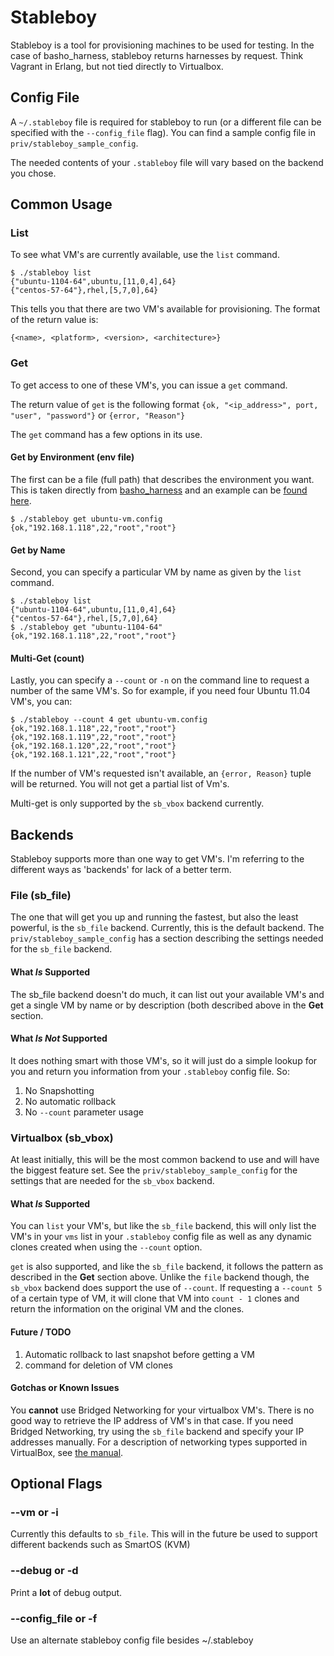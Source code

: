 # Stableboy

Stableboy is a tool for provisioning machines to be used for testing.  In the case of basho_harness, stableboy returns harnesses by request.  Think Vagrant in Erlang, but not tied directly to Virtualbox.

## Config File
A `~/.stableboy` file is required for stableboy to run (or a different file can be specified with the `--config_file` flag).  You can find a sample config file in `priv/stableboy_sample_config`.

The needed contents of your `.stableboy` file will vary based on the backend you chose.

## Common Usage

### List
To see what VM's are currently available, use the `list` command.

```text
$ ./stableboy list
{"ubuntu-1104-64",ubuntu,[11,0,4],64}
{"centos-57-64"},rhel,[5,7,0],64}
```

This tells you that there are two VM's available for provisioning.  The format of the return value is:

`{<name>, <platform>, <version>, <architecture>}`

### Get

To get access to one of these VM's, you can issue a `get` command.

The return value of `get` is the following format
`{ok, "<ip_address>", port, "user", "password"}`
or
`{error, "Reason"}`

The `get` command has a few options in its use.

#### Get by Environment (env file)

The first can be a file (full path) that describes the environment you want.   This is taken directly from [basho_harness](https://github.com/basho/basho_harness) and an example can be [found here](https://github.com/basho/basho_harness/blob/master/envs/ubuntu-1104-64.config).

```text
$ ./stableboy get ubuntu-vm.config
{ok,"192.168.1.118",22,"root","root"}
```

#### Get by Name

Second, you can specify a particular VM by name as given by the `list` command.

```text
$ ./stableboy list
{"ubuntu-1104-64",ubuntu,[11,0,4],64}
{"centos-57-64"},rhel,[5,7,0],64}
$ ./stableboy get "ubuntu-1104-64"
{ok,"192.168.1.118",22,"root","root"}
```

#### Multi-Get (count)

Lastly, you can specify a `--count` or `-n` on the command line to request a number of the same VM's.  So for example, if you need four Ubuntu 11.04 VM's, you can:

```text
$ ./stableboy --count 4 get ubuntu-vm.config
{ok,"192.168.1.118",22,"root","root"}
{ok,"192.168.1.119",22,"root","root"}
{ok,"192.168.1.120",22,"root","root"}
{ok,"192.168.1.121",22,"root","root"}
```

If the number of VM's requested isn't available, an `{error, Reason}` tuple will be returned. You will not get a partial list of Vm's.

Multi-get is only supported by the `sb_vbox` backend currently.


## Backends

Stableboy supports more than one way to get VM's. I'm referring to the different ways as 'backends' for lack of a better term.

### File (sb_file)

The one that will get you up and running the fastest, but also the least powerful, is the `sb_file` backend.  Currently, this is the default backend.   The `priv/stableboy_sample_config` has a section describing the settings needed for the `sb_file` backend.

#### What *Is* Supported

The sb_file backend doesn't do much, it can list out your available VM's and get a single VM by name or by description (both described above in the **Get** section.

#### What *Is Not* Supported

It does nothing smart with those VM's, so it will just do a simple lookup for you and return you information from your `.stableboy` config file. So:

1. No Snapshotting
1. No automatic rollback
1. No `--count` parameter usage


### Virtualbox (sb_vbox)

At least initially, this will be the most common backend to use and will have the biggest feature set.  See the `priv/stableboy_sample_config` for the settings that are needed for the `sb_vbox` backend.

#### What *Is* Supported

You can `list` your VM's, but like the `sb_file` backend, this will only list the VM's in your `vms` list in your `.stableboy` config file as well as any dynamic clones created when using the `--count` option.

`get` is also supported, and like the `sb_file` backend, it follows the pattern as described in the **Get** section above.  Unlike the `file` backend though, the `sb_vbox` backend does support the use of `--count`.  If requesting a `--count 5` of a certain type of VM, it will clone that VM into `count - 1` clones and return the information on the original VM and the clones.

#### Future / TODO

1. Automatic rollback to last snapshot before getting a VM
1. command for deletion of VM clones

#### Gotchas or Known Issues

You **cannot** use Bridged Networking for your virtualbox VM's.  There is no good way to retrieve the IP address of VM's in that case.   If you need Bridged Networking, try using the `sb_file` backend and specify your IP addresses manually.  For a description of networking types supported in VirtualBox, see [the manual](https://www.virtualbox.org/manual/ch06.html).


## Optional Flags

### --vm or -i
Currently this defaults to `sb_file`.  This will in the future be used to support different backends such as SmartOS (KVM)

### --debug or -d
Print a **lot** of debug output.

### --config_file or -f
Use an alternate stableboy config file besides ~/.stableboy
